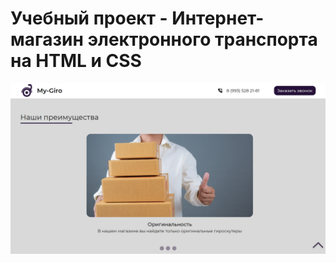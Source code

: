 # Учебный проект - Интернет-магазин электронного транспорта на HTML и CSS
![Иллюстрация к проекту](https://github.com/MariaGlukhovaP/mariaglukhovap.github.io/blob/master/screenshot2.jpg)


